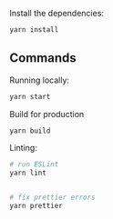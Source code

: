 Install the dependencies:

```bash
yarn install
```

## Commands

Running locally:

```bash
yarn start
```


Build for production

```bash
yarn build
```


Linting:

```bash
# run ESLint
yarn lint


# fix prettier errors
yarn prettier
```




